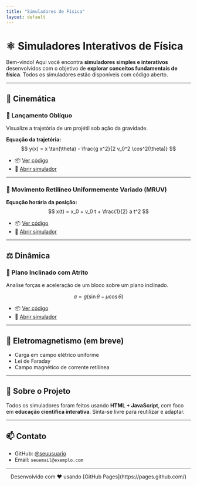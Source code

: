 ```yaml
---
title: "Simuladores de Física"
layout: default
---
```


<!-- Habilita MathJax -->
<script type="text/javascript" async
  src="https://cdn.jsdelivr.net/npm/mathjax@3/es5/tex-mml-chtml.js">
</script>

# ⚛️ Simuladores Interativos de Física

Bem-vindo! Aqui você encontra **simuladores simples e interativos** desenvolvidos com o objetivo de **explorar conceitos fundamentais de física**. Todos os simuladores estão disponíveis com código aberto.

---

## 🚀 Cinemática

### 🧭 Lançamento Oblíquo

Visualize a trajetória de um projétil sob ação da gravidade.

**Equação da trajetória:**
$$
y(x) = x \tan(\theta) - \frac{g x^2}{2 v_0^2 \cos^2(\theta)}
$$

- 📦 [Ver código](./simuladores/lancamento_obliquo.html)
- 🧪 [Abrir simulador](./simuladores/lancamento_obliquo.html)

---

### 🚗 Movimento Retilíneo Uniformemente Variado (MRUV)

**Equação horária da posição:**
$$
x(t) = x_0 + v_0 t + \frac{1}{2} a t^2
$$

- 📦 [Ver código](./simuladores/mruv.html)
- 🧪 [Abrir simulador](./simuladores/mruv.html)

---

## ⚖️ Dinâmica

### 🧱 Plano Inclinado com Atrito

Analise forças e aceleração de um bloco sobre um plano inclinado.

$$
a = g(\sin\theta - \mu \cos\theta)
$$

- 📦 [Ver código](./simuladores/plano_inclinado.html)
- 🧪 [Abrir simulador](./simuladores/plano_inclinado.html)

---

## 🧲 Eletromagnetismo (em breve)

- Carga em campo elétrico uniforme  
- Lei de Faraday  
- Campo magnético de corrente retilínea

---

## 🧠 Sobre o Projeto

Todos os simuladores foram feitos usando **HTML + JavaScript**, com foco em **educação científica interativa**. Sinta-se livre para reutilizar e adaptar.

---

## 📫 Contato

- GitHub: [@seuusuario](https://github.com/seuusuario)
- Email: `seuemail@exemplo.com`

---

<center>
Desenvolvido com ❤️ usando [GitHub Pages](https://pages.github.com/)
</center>

